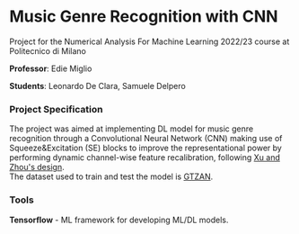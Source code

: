 # Music Genre Recognition with CNN

Project for the Numerical Analysis For Machine Learning 2022/23 course at Politecnico di Milano

**Professor**: Edie Miglio

**Students**: Leonardo De Clara, Samuele Delpero

### Project Specification

The project was aimed at implementing DL model for music genre recognition through a Convolutional Neural Network (CNN) making use of Squeeze&Excitation (SE) blocks to improve the representational power by performing dynamic channel-wise feature recalibration, following [Xu and Zhou's design](https://ieeexplore.ieee.org/abstract/document/9306374). <br>
The dataset used to train and test the model is [GTZAN](https://www.kaggle.com/datasets/andradaolteanu/gtzan-dataset-music-genre-classification). <br>

### Tools
**Tensorflow** - ML framework for developing ML/DL models.
